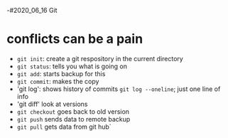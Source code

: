 -#2020_06_16 Git 
# conflicts can be a pain
- `git init`: create a git respository in the current directory
- `git status`: tells you what is going on
- `git add`: starts backup for this
- `git commit`: makes the copy
- 'git log': shows history of commits
	`git log --oneline`; just one line of info
- 'git diff' look at versions
- `git checkout` goes back to old version
- `git push` sends data to remote backup
- `git pull` gets data from git hub`
